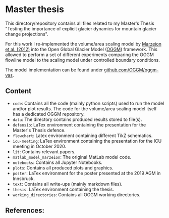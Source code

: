 # Master thesis 

This directory/repository contains all files related to my Master's Thesis "Testing the importance of explicit glacier dynamics for mountain glacier change projections".

For this work I re-implemented the volume/area scaling model by [Marzeion et al. (2012)][Marzeion et al. (2012)] into the Open Global Glacier Model ([OGGM](https://oggm.org/)) framework. This allowed to perform a set of different experiments comparing the OGGM flowline model to the scaling model under controlled boundary conditions.

The model implementation can be found under [github.com/OGGM/oggm-vas](https://github.com/OGGM/oggm-vas).

## Content

- `code`: Contains all the code (mainly python scripts) used to run the model and/or plot results. The code for the volume/area scaling model itself has a dedicated OGGM repository.
- `data`: The directory contains produced results stored to file(s).
- `defensio`: LaTex environment containing the presentation for the Master's Thesis defence.
- `flowchart`: Latex environment containing different TikZ schematics.
- `icu-meeting`: LaTex environment containing the presentation for the ICU meeting in October 2020.
- `lit`: Contains relevant papers.
- `matlab_model_marzeion`: The original MatLab model code.
- `notebooks`: Contains all Jupyter Notebooks.
- `plots`: Contains all produced plots and graphics.
- `poster`: LaTex environment for the poster presented at the 2019 AGM in Innsbruck.
- `text`: Contains all write-ups (mainly markdown files).
- `thesis`: LaTex environment containing the thesis.
- `working_directories`: Contains all OGGM working directories.

## References:

[Marzeion et al. (2012)]: https://doi.org/10.5194/tc-6-1295-2012	"Marzeion, B., Jarosch, A. H., and Hofer, M.: Past and future sea-level change from the surface mass balance of glaciers, The Cryosphere, 6, 1295–1322, https://doi.org/10.5194/tc-6-1295-2012, 2012."